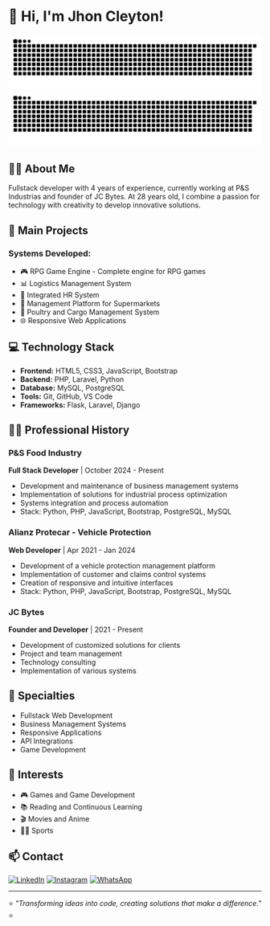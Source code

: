 # 👋 Hi, I'm Jhon Cleyton!
![Snake animation](https://github.com/JhonCleyton/JhonCleyton/blob/output/snake.svg#gh-dark-mode-only)
![Snake animation](https://github.com/JhonCleyton/JhonCleyton/blob/output/snake.svg#gh-light-mode-only)

## 👨‍💻 About Me
Fullstack developer with 4 years of experience, currently working at P&S Industrias and founder of JC Bytes. At 28 years old, I combine a passion for technology with creativity to develop innovative solutions.

## 🚀 Main Projects

### Systems Developed:
- 🎮 RPG Game Engine - Complete engine for RPG games
- 📊 Logistics Management System
- 👥 Integrated HR System
- 🏪 Management Platform for Supermarkets
- 🐔 Poultry and Cargo Management System
- 🌐 Responsive Web Applications

## 💻 Technology Stack
- **Frontend:** HTML5, CSS3, JavaScript, Bootstrap
- **Backend:** PHP, Laravel, Python
- **Database:** MySQL, PostgreSQL
- **Tools:** Git, GitHub, VS Code
- **Frameworks:** Flask, Laravel, Django

## 👨‍💼 Professional History

### P&S Food Industry
**Full Stack Developer** | October 2024 - Present
- Development and maintenance of business management systems
- Implementation of solutions for industrial process optimization
- Systems integration and process automation
- Stack: Python, PHP, JavaScript, Bootstrap, PostgreSQL, MySQL

### Alianz Protecar - Vehicle Protection
**Web Developer** | Apr 2021 - Jan 2024
- Development of a vehicle protection management platform
- Implementation of customer and claims control systems
- Creation of responsive and intuitive interfaces
- Stack: Python, PHP, JavaScript, Bootstrap, PostgreSQL, MySQL

### JC Bytes
**Founder and Developer** | 2021 - Present
- Development of customized solutions for clients
- Project and team management
- Technology consulting
- Implementation of various systems

## 🎯 Specialties
- Fullstack Web Development
- Business Management Systems
- Responsive Applications
- API Integrations
- Game Development

## 🌟 Interests
- 🎮 Games and Game Development
- 📚 Reading and Continuous Learning
- 🎬 Movies and Anime
- 🏃‍♂️ Sports

## 📫 Contact
[![LinkedIn](https://img.shields.io/badge/LinkedIn-0077B5?style=for-the-badge&logo=linkedin&logoColor=white)](https://www.linkedin.com/in/jhon-cleyton-souza-freire-2670a023a/)
[![Instagram](https://img.shields.io/badge/-Instagram-%23E4405F?style=for-the-badge&logo=instagram&logoColor=white)](https://www.instagram.com/jhoncleyton.dev/)
[![WhatsApp](https://img.shields.io/badge/WhatsApp-25D366?style=for-the-badge&logo=whatsapp&logoColor=white)](https://wa.me/+5573998547885)

---
⭐ *"Transforming ideas into code, creating solutions that make a difference."* ⭐
